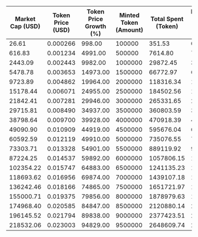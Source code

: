 | Market Cap (USD) | Token Price (USD) | Token Price Growth (%) | Minted Token (Amount) | Total Spent (Token) | Platform Mint Fee (USD) |
|------------------|-------------------|------------------------|-----------------------|--------------------|-------------------------|
| 26.61 | 0.000266 | 998.00 | 100000 | 351.53 | 0.36 |
| 616.83 | 0.001234 | 4991.00 | 500000 | 7614.80 | 7.86 |
| 2443.09 | 0.002443 | 9982.00 | 1000000 | 29872.45 | 30.84 |
| 5478.78 | 0.003653 | 14973.00 | 1500000 | 66772.97 | 68.94 |
| 9723.89 | 0.004862 | 19964.00 | 2000000 | 118316.34 | 122.15 |
| 15178.44 | 0.006071 | 24955.00 | 2500000 | 184502.56 | 190.49 |
| 21842.41 | 0.007281 | 29946.00 | 3000000 | 265331.65 | 273.94 |
| 29715.81 | 0.008490 | 34937.00 | 3500000 | 360803.59 | 372.51 |
| 38798.64 | 0.009700 | 39928.00 | 4000000 | 470918.39 | 486.19 |
| 49090.90 | 0.010909 | 44919.00 | 4500000 | 595676.04 | 615.00 |
| 60592.59 | 0.012119 | 49910.00 | 5000000 | 735076.55 | 758.92 |
| 73303.71 | 0.013328 | 54901.00 | 5500000 | 889119.92 | 917.96 |
| 87224.25 | 0.014537 | 59892.00 | 6000000 | 1057806.15 | 1092.12 |
| 102354.22 | 0.015747 | 64883.00 | 6500000 | 1241135.23 | 1281.40 |
| 118693.62 | 0.016956 | 69874.00 | 7000000 | 1439107.18 | 1485.79 |
| 136242.46 | 0.018166 | 74865.00 | 7500000 | 1651721.97 | 1705.30 |
| 155000.71 | 0.019375 | 79856.00 | 8000000 | 1878979.63 | 1939.93 |
| 174968.40 | 0.020585 | 84847.00 | 8500000 | 2120880.14 | 2189.68 |
| 196145.52 | 0.021794 | 89838.00 | 9000000 | 2377423.51 | 2454.54 |
| 218532.06 | 0.023003 | 94829.00 | 9500000 | 2648609.74 | 2734.53 |
